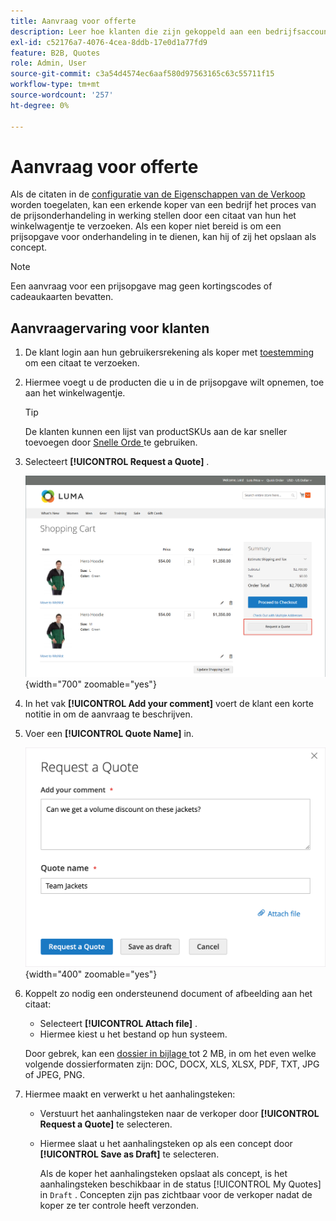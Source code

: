 ```yaml
---
title: Aanvraag voor offerte
description: Leer hoe klanten die zijn gekoppeld aan een bedrijfsaccount een aanvraag voor een prijsopgave kunnen indienen.
exl-id: c52176a7-4076-4cea-8ddb-17e0d1a77fd9
feature: B2B, Quotes
role: Admin, User
source-git-commit: c3a54d4574ec6aaf580d97563165c63c55711f15
workflow-type: tm+mt
source-wordcount: '257'
ht-degree: 0%

---
```


# Aanvraag voor offerte

Als de citaten in de [ configuratie van de Eigenschappen van de Verkoop ](configure-quotes.md) worden toegelaten, kan een erkende koper van een bedrijf het proces van de prijsonderhandeling in werking stellen door een citaat van hun het winkelwagentje te verzoeken. Als een koper niet bereid is om een prijsopgave voor onderhandeling in te dienen, kan hij of zij het opslaan als concept.

>[!NOTE]
>
>Een aanvraag voor een prijsopgave mag geen kortingscodes of cadeaukaarten bevatten.

## Aanvraagervaring voor klanten

1. De klant login aan hun gebruikersrekening als koper met [ toestemming ](account-company-roles-permissions.md) om een citaat te verzoeken.

1. Hiermee voegt u de producten die u in de prijsopgave wilt opnemen, toe aan het winkelwagentje.

   >[!TIP]
   > 
   >De klanten kunnen een lijst van productSKUs aan de kar sneller toevoegen door [ Snelle Orde ](quick-order.md) te gebruiken.

1. Selecteert **[!UICONTROL Request a Quote]** .

   ![ die een citaat van het het winkelwagentje verzoeken ](./assets/quote-request-from-cart.png){width="700" zoomable="yes"}

1. In het vak **[!UICONTROL Add your comment]** voert de klant een korte notitie in om de aanvraag te beschrijven.

1. Voer een **[!UICONTROL Quote Name]** in.

   ![ het ingaan van de citaatcommentaren en naam ](./assets/quote-request-from-cart-name-comments.png){width="400" zoomable="yes"}

1. Koppelt zo nodig een ondersteunend document of afbeelding aan het citaat:

   - Selecteert **[!UICONTROL Attach file]** .
   - Hiermee kiest u het bestand op hun systeem.

   Door gebrek, kan een [ dossier in bijlage ](configure-quotes.md) tot 2 MB, in om het even welke volgende dossierformaten zijn: DOC, DOCX, XLS, XLSX, PDF, TXT, JPG of JPEG, PNG.

1. Hiermee maakt en verwerkt u het aanhalingsteken:

   - Verstuurt het aanhalingsteken naar de verkoper door **[!UICONTROL Request a Quote]** te selecteren.
   - Hiermee slaat u het aanhalingsteken op als een concept door **[!UICONTROL Save as Draft]** te selecteren.

     Als de koper het aanhalingsteken opslaat als concept, is het aanhalingsteken beschikbaar in de status [!UICONTROL My Quotes] in `Draft` . Concepten zijn pas zichtbaar voor de verkoper nadat de koper ze ter controle heeft verzonden.
